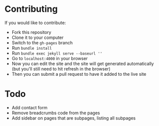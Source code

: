 # Contributing

If you would like to contribute:

* Fork this repository
* Clone it to your computer
* Switch to the `gh-pages` branch
* Run `bundle install`
* Run `bundle exec jekyll serve --baseurl ''`
* Go to `localhost:4000` in your browser
* Now you can edit the site and the site will get generated automatically (but you'll still need to hit refresh in the browser)
* Then you can submit a pull request to have it added to the live site

# Todo

* Add contact form
* Remove breadcrumbs code from the pages
* Add sidebar on pages that are subpages, listing all subpages
